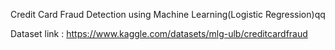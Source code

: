 Credit Card Fraud Detection using Machine Learning(Logistic Regression)qq

Dataset link : https://www.kaggle.com/datasets/mlg-ulb/creditcardfraud
